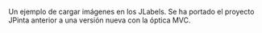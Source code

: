 Un ejemplo de cargar imágenes en los JLabels.
Se ha portado el proyecto JPinta anterior a una versión nueva con la óptica MVC.
